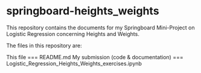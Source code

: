 # springboard-heights_weights

This repository contains the documents for my Springboard Mini-Project on Logistic Regression concerning Heights and Weights.

The files in this repository are:

This file === README.md
My submission (code & documentation) === Logistic_Regression_Heights_Weights_exercises.ipynb
